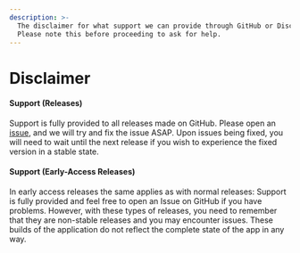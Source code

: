```yaml
---
description: >-
  The disclaimer for what support we can provide through GitHub or Discord.
  Please note this before proceeding to ask for help.
---
```


# Disclaimer

#### Support (Releases)

Support is fully provided to all releases made on GitHub. Please open an [issue](https://github.com/ciderapp/cider-2/issues/new/choose), and we will try and fix the issue ASAP. Upon issues being fixed, you will need to wait until the next release if you wish to experience the fixed version in a stable state.


#### Support (Early-Access Releases)

In early access releases the same applies as with normal releases: Support is fully provided and feel free to open an Issue on GitHub if you have problems. However, with these types of releases, you need to remember that they are non-stable releases and you may encounter issues. These builds of the application do not reflect the complete state of the app in any way.